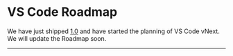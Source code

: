 # VS Code Roadmap

We have just shipped [1.0](https://code.visualstudio.com/blogs/2016/04/14/vscode-1.0) and have started the planning of VS Code vNext. We will update the Roadmap soon.

----

